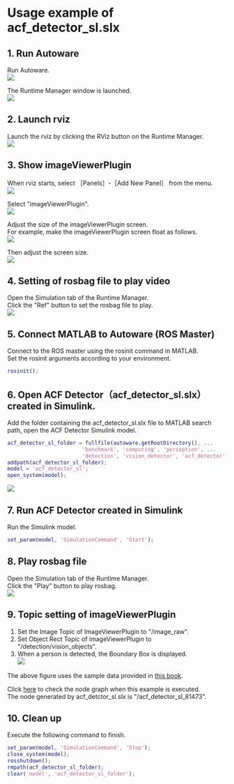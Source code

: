 # Usage example of acf_detector_sl.slx

## 1. Run Autoware
Run Autoware.  
![](../images/run_autoware.png)  

The Runtime Manager window is launched.  
![](../images/runtime_manager.png)  

## 2. Launch rviz
Launch the rviz by clicking the RViz button on the Runtime Manager.  
![](images/AcfDetector/click_rviz.png)  

## 3. Show imageViewerPlugin
When rviz starts, select ［Panels］-［Add New Panel］ from the menu.  
![](images/AcfDetector/add_new_pannel.png)  

Select "imageViewerPlugin".  
![](images/AcfDetector/select_image_viewer_plugin.png)  

Adjust the size of the imageViewerPlugin screen.  
For example, make the imageViewerPlugin screen float as follows.  
![](images/AcfDetector/move_image_viewer.png)  

Then adjust the screen size.  
![](images/AcfDetector/resize_image_viewer.png)  

## 4. Setting of rosbag file to play video
Open the Simulation tab of the Runtime Manager.  
Click the "Ref" button to set the rosbag file to play.  
![](images/set_rosbag.png)  

## 5. Connect MATLAB to Autoware (ROS Master)
Connect to the ROS master using the rosinit command in MATLAB.  
Set the rosinit arguments according to your environment.  
```MATLAB
rosinit();
``` 

## 6. Open ACF Detector（acf_detector_sl.slx） created in Simulink.
Add the folder containing the acf_detector_sl.slx file to MATLAB search path, 
open the ACF Detector Simulink model.  
```MATLAB
acf_detector_sl_folder = fullfile(autoware.getRootDirectory(), ...
                        'benchmark', 'computing', 'perception', ...
                        'detection', 'vision_detector', 'acf_detector');
addpath(acf_detector_sl_folder);
model = 'acf_detector_sl';
open_system(model);
```  

![](images/AcfDetector/acf_detector_sl_top.png)  
 
## 7. Run ACF Detector created in Simulink
Run the Simulink model.  
```MATLAB
set_param(model, 'SimulationCommand', 'Start');
```

## 8. Play rosbag file
Open the Simulation tab of the Runtime Manager.  
Click the "Play" button to play rosbag.  
![](images/AcfDetector/play_simulation.png)  

## 9. Topic setting of imageViewerPlugin  
1. Set the Image Topic of ImageViewerPlugin to "/image_raw".
1. Set Object Rect Topic of imageViewerPlugin to "/detection/vision_objects".
1. When a person is detected, the Boundary Box is displayed.    
![](images/AcfDetector/detect_people.png)  

The above figure uses the sample data provided in
[this book](http://www.ric.co.jp/book/contents/book_1187.html).  

Click
[here](images/AcfDetector/rosgraph_acf_detector_sl.png) to check the node graph when this 
example is executed.  
The node generated by acf_detctor_sl.slx is "/acf_detector_sl_81473".


## 10. Clean up
Execute the following command to finish.    
```MATLAB
set_param(model, 'SimulationCommand', 'Stop');
close_system(model);
rosshutdown();
rmpath(acf_detector_sl_folder);
clear('model', 'acf_detector_sl_folder');
```